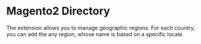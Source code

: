 # Magento2 Directory

The extension allows you to manage geographic regions.  For each country, you can add the any region, whose name is based on a specific locale.
